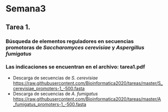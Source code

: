 # Semana3


## Tarea 1. 


### Búsqueda de elementos reguladores en secuencias promotoras de _Saccharomyces cerevisiae_ y _Aspergillus fumigatus_

### Las indicaciones se encuentran en el archivo: tarea1.pdf 

- Descarga de secuencias de _S. cerevisiae_
https://raw.githubusercontent.com/Bioinformatica2020/tareas/master/S_cerevisiae_promoters-1_-500.fasta
- Descarga de secuencias de _A. fumigatus_
https://raw.githubusercontent.com/Bioinformatica2020/tareas/master/A_fumigatus_promoters-1_-500.fasta

